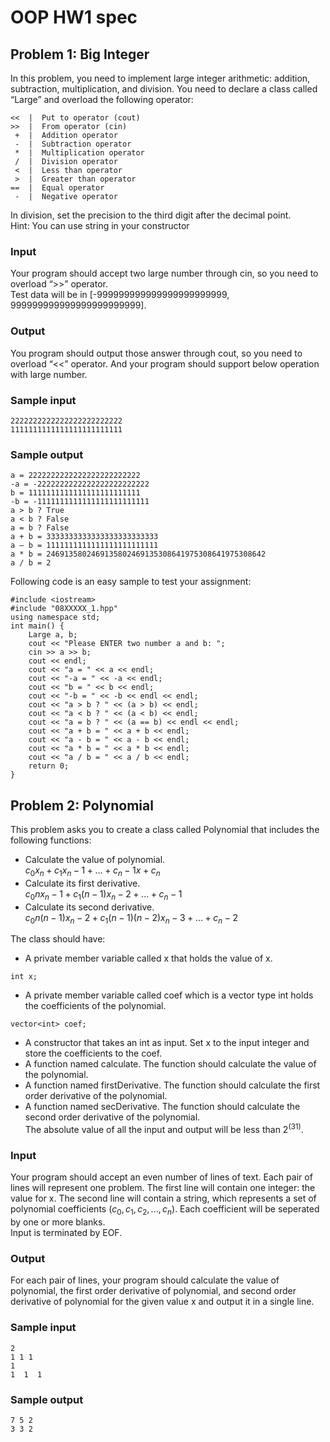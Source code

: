 # OOP HW1 spec
## Problem 1: Big Integer
In this problem, you need to implement large integer arithmetic: addition, subtraction, multiplication, and division. You need to declare a class called “Large” and overload the following operator:
```
<<  |  Put to operator (cout)  
>>  |  From operator (cin)  
 +  |  Addition operator   
 -  |  Subtraction operator   
 *  |  Multiplication operator   
 /  |  Division operator   
 <  |  Less than operator  
 >  |  Greater than operator  
==  |  Equal operator  
 -  |  Negative operator  
```
In division, set the precision to the third digit after the decimal point.  
Hint: You can use string in your constructor

### Input
Your program should accept two large number through cin, so you need to overload “>>” operator.  
Test data will be in [-999999999999999999999999, 999999999999999999999999].  

### Output
You program should output those answer through cout, so you need to overload “<<” operator. And your program should support below operation with large number.

### Sample input
```
2222222222222222222222222
1111111111111111111111111
```
### Sample output
```
a = 2222222222222222222222222
-a = -2222222222222222222222222
b = 1111111111111111111111111
-b = -1111111111111111111111111
a > b ? True
a < b ? False
a = b ? False
a + b = 3333333333333333333333333
a – b = 1111111111111111111111111
a * b = 2469135802469135802469135308641975308641975308642 
a / b = 2
```

Following code is an easy sample to test your assignment:
```
#include <iostream>
#include "08XXXXX_1.hpp"
using namespace std;
int main() {
    Large a, b;
    cout << "Please ENTER two number a and b: ";
    cin >> a >> b;
    cout << endl;
    cout << "a = " << a << endl;
    cout << "-a = " << -a << endl;
    cout << "b = " << b << endl;
    cout << "-b = " << -b << endl << endl;
    cout << "a > b ? " << (a > b) << endl;
    cout << "a < b ? " << (a < b) << endl;
    cout << "a = b ? " << (a == b) << endl << endl;
    cout << "a + b = " << a + b << endl;
    cout << "a - b = " << a - b << endl;
    cout << "a * b = " << a * b << endl;
    cout << "a / b = " << a / b << endl;
    return 0;
}
```

## Problem 2: Polynomial
This problem asks you to create a class called Polynomial that includes the following functions:   
* Calculate the value of polynomial.  
  $c_0x_n + c_1x_n−1 + ... + c_n−1x + c_n$  
* Calculate its first derivative.  
  $c_0nx_n−1 + c_1(n−1)x_n−2 + ... + c_n−1$  
* Calculate its second derivative.  
  $c_0n(n − 1)x_n−2 + c_1(n−1)(n−2)x_n−3 + ... + c_n−2$   
   

The class should have:
* A private member variable called x that holds the value of x.
```
int x;
```
* A private member variable called coef which is a vector type int holds the
coefficients of the polynomial.
```
vector<int> coef;
```
* A constructor that takes an int as input. Set x to the input integer and store the coefficients to the coef.  
* A function named calculate. The function should calculate the value of the polynomial.  
* A function named firstDerivative. The function should calculate the first order derivative of the polynomial.  
* A function named secDerivative. The function should calculate the second order derivative of the polynomial.  
The absolute value of all the input and output will be less than $2^(31)$.  

### Input
Your program should accept an even number of lines of text. Each pair of lines will represent one problem. The first line will contain one integer: the value for x. The second line will contain a string, which represents a set of polynomial coefficients $(c_0, c_1, c_2, ..., c_n)$. Each coefficient will be seperated by one or more blanks.   
Input is terminated by EOF.  
 
### Output
For each pair of lines, your program should calculate the value of polynomial, the first order derivative of polynomial, and second order derivative of polynomial for the given value x and output it in a single line.

### Sample input
```
2
1 1 1
1
1  1  1
```

### Sample output
```
7 5 2
3 3 2
```

